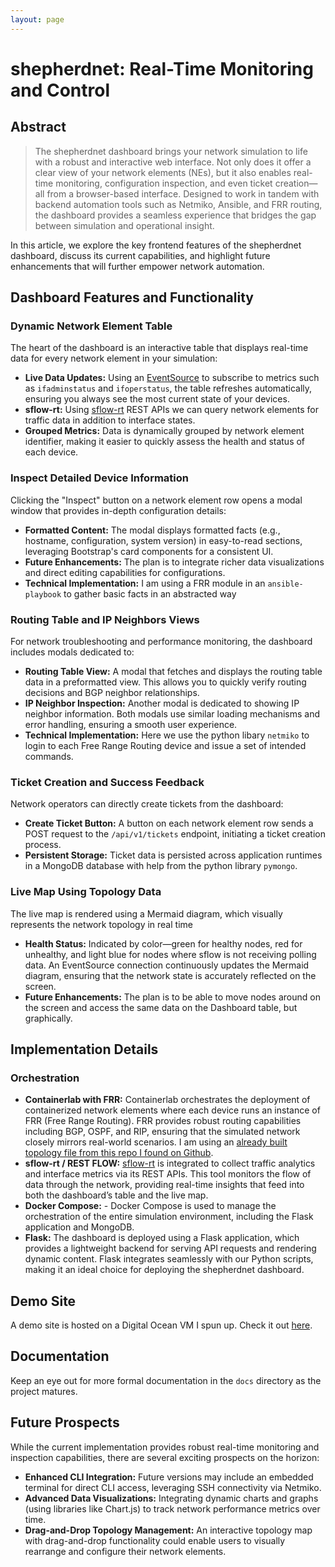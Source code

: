 ```yaml
---
layout: page
---
```

# shepherdnet: Real-Time Monitoring and Control

## Abstract
> The shepherdnet dashboard brings your network simulation to life with a robust and interactive web interface. Not only does it offer a clear view of your network elements (NEs), but it also enables real-time monitoring, configuration inspection, and even ticket creation—all from a browser-based interface. Designed to work in tandem with backend automation tools such as Netmiko, Ansible, and FRR routing, the dashboard provides a seamless experience that bridges the gap between simulation and operational insight.

In this article, we explore the key frontend features of the shepherdnet dashboard, discuss its current capabilities, and highlight future enhancements that will further empower network automation.

## Dashboard Features and Functionality

### Dynamic Network Element Table
The heart of the dashboard is an interactive table that displays real-time data for every network element in your simulation:
- **Live Data Updates:** Using an [EventSource](https://developer.mozilla.org/en-US/docs/Web/API/EventSource) to subscribe to metrics such as `ifadminstatus` and `ifoperstatus`, the table refreshes automatically, ensuring you always see the most current state of your devices.
- **sflow-rt:** Using [sflow-rt](https://blog.sflow.com/2013/08/restflow.html) REST APIs we can query network elements for traffic data in addition to interface states. 
- **Grouped Metrics:** Data is dynamically grouped by network element identifier, making it easier to quickly assess the health and status of each device.

### Inspect Detailed Device Information
Clicking the "Inspect" button on a network element row opens a modal window that provides in-depth configuration details:
- **Formatted Content:** The modal displays formatted facts (e.g., hostname, configuration, system version) in easy-to-read sections, leveraging Bootstrap's card components for a consistent UI.
- **Future Enhancements:** The plan is to integrate richer data visualizations and direct editing capabilities for configurations.
- **Technical Implementation:** I am using a FRR module in an `ansible-playbook` to gather basic facts in an abstracted way

### Routing Table and IP Neighbors Views
For network troubleshooting and performance monitoring, the dashboard includes modals dedicated to:
- **Routing Table View:** A modal that fetches and displays the routing table data in a preformatted view. This allows you to quickly verify routing decisions and BGP neighbor relationships.
- **IP Neighbor Inspection:** Another modal is dedicated to showing IP neighbor information. Both modals use similar loading mechanisms and error handling, ensuring a smooth user experience.
- **Technical Implementation:** Here we use the python libary `netmiko` to login to each Free Range Routing device and issue a set of intended commands. 

### Ticket Creation and Success Feedback
Network operators can directly create tickets from the dashboard:
- **Create Ticket Button:** A button on each network element row sends a POST request to the `/api/v1/tickets` endpoint, initiating a ticket creation process.
- **Persistent Storage:** Ticket data is persisted across application runtimes in a MongoDB database with help from the python library `pymongo`.

### Live Map Using Topology Data
The live map is rendered using a Mermaid diagram, which visually represents the network topology in real time
- **Health Status:** Indicated by color—green for healthy nodes, red for unhealthy, and light blue for nodes where sflow is not receiving polling data. An EventSource connection continuously updates the Mermaid diagram, ensuring that the network state is accurately reflected on the screen.
- **Future Enhancements:** The plan is to be able to move nodes around on the screen and access the same data on the Dashboard table, but graphically.

## Implementation Details

### Orchestration
- **Containerlab with FRR:** Containerlab orchestrates the deployment of containerized network elements where each device runs an instance of FRR (Free Range Routing). FRR provides robust routing capabilities including BGP, OSPF, and RIP, ensuring that the simulated network closely mirrors real-world scenarios. I am using an [already built topology file from this repo I found on Github](https://github.com/martimy/clab-bgp-frr).
- **sflow-rt / REST FLOW:** [sflow-rt](https://sflow-rt.com) is integrated to collect traffic analytics and interface metrics via its REST APIs. This tool monitors the flow of data through the network, providing real-time insights that feed into both the dashboard’s table and the live map.
- **Docker Compose:** - Docker Compose is used to manage the orchestration of the entire simulation environment, including the Flask application and MongoDB.
- **Flask:** The dashboard is deployed using a Flask application, which provides a lightweight backend for serving API requests and rendering dynamic content. Flask integrates seamlessly with our Python scripts, making it an ideal choice for deploying the shepherdnet dashboard.

## Demo Site
A demo site is hosted on a Digital Ocean VM I spun up. Check it out [here](http://shepherdnet.crollins.io:5000/dashboard).

## Documentation
Keep an eye out for more formal documentation in the `docs` directory as the project matures.

## Future Prospects
While the current implementation provides robust real-time monitoring and inspection capabilities, there are several exciting prospects on the horizon:
- **Enhanced CLI Integration:** Future versions may include an embedded terminal for direct CLI access, leveraging SSH connectivity via Netmiko.
- **Advanced Data Visualizations:** Integrating dynamic charts and graphs (using libraries like Chart.js) to track network performance metrics over time.
- **Drag-and-Drop Topology Management:** An interactive topology map with drag-and-drop functionality could enable users to visually rearrange and configure their network elements.